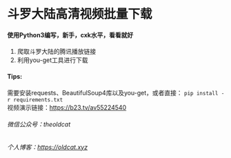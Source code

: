 # 斗罗大陆高清视频批量下载
#### 使用Python3编写，新手，cxk水平，看看就好
1. 爬取斗罗大陆的腾讯播放链接
2. 利用you-get工具进行下载

#### Tips:
需要安装requests、BeautifulSoup4库以及you-get，或者直接：
`pip install -r requirements.txt`  
视频演示链接：https://b23.tv/av55224540  

###### 微信公众号：theoldcat
###### 个人博客：https://oldcat.xyz
